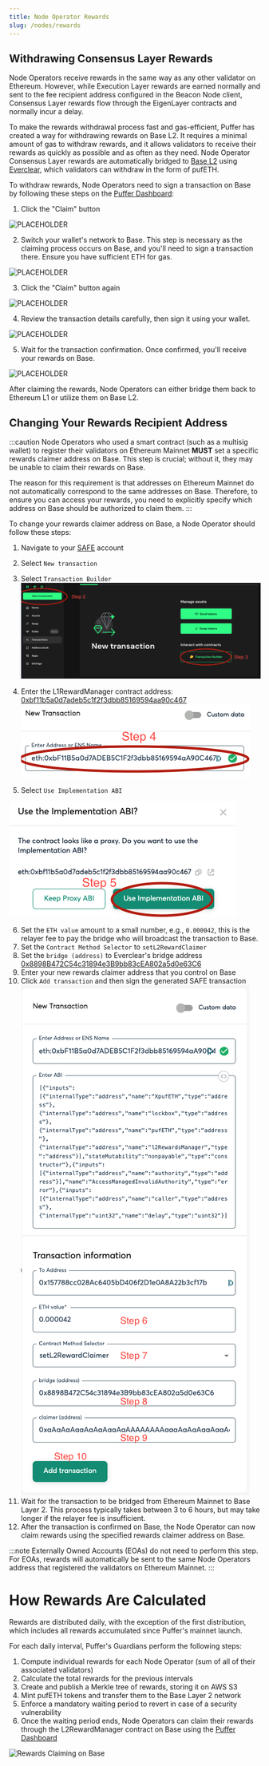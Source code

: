 ```yaml
---
title: Node Operator Rewards
slug: /nodes/rewards
---
```

## Withdrawing Consensus Layer Rewards

Node Operators receive rewards in the same way as any other validator on Ethereum. However, while Execution Layer rewards are earned normally and sent to the fee recipient address configured in the Beacon Node client, Consensus Layer rewards flow through the EigenLayer contracts and normally incur a delay. 

To make the rewards withdrawal process fast and gas-efficient, Puffer has created a way for withdrawing rewards on Base L2. It requires a minimal amount of gas to withdraw rewards, and it allows validators to receive their rewards as quickly as possible and as often as they need. Node Operator Consensus Layer rewards are automatically bridged to [Base L2](https://www.base.org/) using [Everclear](https://bridge.connext.network/), which validators can withdraw in the form of pufETH.

To withdraw rewards, Node Operators need to sign a transaction on Base by following these steps on the [Puffer Dashboard](https://launchpad.puffer.fi/Dashboard):

1. Click the "Claim" button

![PLACEHOLDER](../static/img/Logo%20Mark.svg)

2. Switch your wallet's network to Base. This step is necessary as the claiming process occurs on Base, and you'll need to sign a transaction there. Ensure you have sufficient ETH for gas.

![PLACEHOLDER](../static/img/Logo%20Mark.svg)

3. Click the "Claim" button again

![PLACEHOLDER](../static/img/Logo%20Mark.svg)

4. Review the transaction details carefully, then sign it using your wallet.

![PLACEHOLDER](../static/img/Logo%20Mark.svg)

5. Wait for the transaction confirmation. Once confirmed, you'll receive your rewards on Base.

![PLACEHOLDER](../static/img/Logo%20Mark.svg)

After claiming the rewards, Node Operators can either bridge them back to Ethereum L1 or utilize them on Base L2.

## Changing Your Rewards Recipient Address

:::caution
Node Operators who used a smart contract (such as a multisig wallet) to register their validators on Ethereum Mainnet **MUST** set a specific rewards claimer address on Base. This step is crucial; without it, they may be unable to claim their rewards on Base.

The reason for this requirement is that addresses on Ethereum Mainnet do not automatically correspond to the same addresses on Base. Therefore, to ensure you can access your rewards, you need to explicitly specify which address on Base should be authorized to claim them.
:::

To change your rewards claimer address on Base, a Node Operator should follow these steps:

1. Navigate to your [SAFE](https://app.safe.global) account
2. Select `New transaction`
3. Select `Transaction Builder`
![alt text](../static/img/change-address-23.png)
4. Enter the L1RewardManager contract address: [0xbf11b5a0d7adeb5c1f2f3dbb85169594aa90c467](https://etherscan.io/address/0xbf11b5a0d7adeb5c1f2f3dbb85169594aa90c467)
![alt text](../static/img/change-address-4.png)

5. Select `Use Implementation ABI`

![alt text](../static/img/change-address-5.png)

6. Set the `ETH value` amount to a small number, e.g., `0.000042`, this is the relayer fee to pay the bridge who will broadcast the transaction to Base.
7. Set the `Contract Method Selector` to `setL2RewardClaimer`
8. Set the `bridge (address)` to Everclear's bridge address [0x8898B472C54c31894e3B9bb83cEA802a5d0e63C6](https://etherscan.io/address/0x8898b472c54c31894e3b9bb83cea802a5d0e63c6)
9. Enter your new rewards claimer address that you control on Base
10. Click `Add transaction` and then sign the generated SAFE transaction
![alt text](../static/img/change-address-678910.png)
11. Wait for the transaction to be bridged from Ethereum Mainnet to Base Layer 2. This process typically takes between 3 to 6 hours, but may take longer if the relayer fee is insufficient.
12. After the transaction is confirmed on Base, the Node Operator can now claim rewards using the specified rewards claimer address on Base.

:::note
Externally Owned Accounts (EOAs) do not need to perform this step. For EOAs, rewards will automatically be sent to the same Node Operators address that registered the validators on Ethereum Mainnet.
:::

# How Rewards Are Calculated

Rewards are distributed daily, with the exception of the first distribution, which includes all rewards accumulated since Puffer's mainnet launch.

For each daily interval, Puffer's Guardians perform the following steps:
1. Compute individual rewards for each Node Operator (sum of all of their associated validators)
2. Calculate the total rewards for the previous intervals
3. Create and publish a Merkle tree of rewards, storing it on AWS S3
4. Mint pufETH tokens and transfer them to the Base Layer 2 network
5. Enforce a mandatory waiting period to revert in case of a security vulnerability
6. Once the waiting period ends, Node Operators can claim their rewards through the L2RewardManager contract on Base using the [Puffer Dashboard](https://launchpad.puffer.fi/Dashboard)

![Rewards Claiming on Base](../static/img/fwr.png)